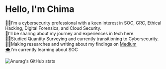 # Hello, I'm Chima


👨‍💻I'm a cybersecurity professional with a keen interest in SOC, GRC, Ethical Hacking, Digital Forensics, and Cloud Security.<br/>
🙎I'll be sharing about my journey and experiences in tech here.<br/>
👨‍🎓Studied Quantity Surveying and currently transitioning to Cybersecurity.<br/>
🧑‍💻Making researches and writing about my findings on [Medium](https://medium.com/@chimaezechinwekele)<br/>
🌨️I'm currently learning about SOC <br/>



![Anurag's GitHub stats](https://github-readme-stats.vercel.app/api?username=CHIMAEZECHINWEKELE&show_icons=true&theme=radical&hide_rank=fale)


